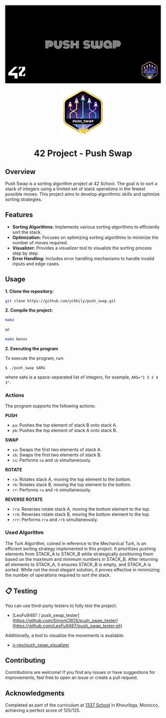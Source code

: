 ###
<p align="center">
  <img src="else/cover-push_swap-bonus.png" alt="cover_push_swap_bonus"/>
</p>

<p align="center">
  <img src="else/push_swapm.png" alt="push_swap_badge"/>
</p>
<h1 align="center">
 42 Project - Push Swap
</h1>

## Overview

Push Swap is a sorting algorithm project at 42 School. The goal is to sort a stack of integers using a limited set of stack operations in the fewest possible moves. This project aims to develop algorithmic skills and optimize sorting strategies.

## Features

- **Sorting Algorithms:** Implements various sorting algorithms to efficiently sort the stack.
- **Optimization:** Focuses on optimizing sorting algorithms to minimize the number of moves required.
- **Visualizer:** Provides a visualizer tool to visualize the sorting process step by step.
- **Error Handling:** Includes error handling mechanisms to handle invalid inputs and edge cases.

## Usage

**1. Clone the repository:**

```bash
git clone https://github.com/ychbily/push_swap.git
```
**2. Compile the project:**
```bash
make
```
or
```bash
make bonus
```
**2. Executing the program**

To execute the program, run:

```shell
$ ./push_swap $ARG
```

where `$ARG` is a space-separated list of integers, for example, `ARG="1 5 2 4 3"`.

### Actions

The program supports the following actions:

**PUSH**
- `pa`: Pushes the top element of stack B onto stack A.
- `pb`: Pushes the top element of stack A onto stack B.

**SWAP**
- `sa`: Swaps the first two elements of stack A.
- `sb`: Swaps the first two elements of stack B.
- `ss`: Performs `sa` and `sb` simultaneously.

**ROTATE**
- `ra`: Rotates stack A, moving the top element to the bottom.
- `rb`: Rotates stack B, moving the top element to the bottom.
- `rr`: Performs `ra` and `rb` simultaneously.

**REVERSE ROTATE**
- `rra`: Reverses rotate stack A, moving the bottom element to the top.
- `rrb`: Reverses rotate stack B, moving the bottom element to the top.
- `rrr`: Performs `rra` and `rrb` simultaneously.

### Used Algorithm

The Turk Algorithm, coined in reference to the Mechanical Turk, is an efficient sorting strategy implemented in this project. It prioritizes pushing elements from STACK_A to STACK_B while strategically positioning them based on the maximum and minimum numbers in STACK_B. After returning all elements to STACK_A, it ensures STACK_B is empty, and STACK_A is sorted. While not the most elegant solution, it proves effective in minimizing the number of operations required to sort the stack.

## 📋 Testing

You can use third-party testers to fully test the project:

- [LeoFu9487 / push_swap_tester](https://github.com/SimonCROS/push_swap_tester](https://github.com/LeoFu9487/push_swap_tester.git)

Additionally, a tool to visualize the movements is available:

- [o-reo/push_swap_visualizer](https://github.com/o-reo/push_swap_visualizer)

## Contributing
Contributions are welcome! If you find any issues or have suggestions for improvements, feel free to open an issue or create a pull request.

## Acknowledgments

Completed as part of the curriculum at [1337 School](https://1337.ma/) in Khouribga, Morocco, achieving a perfect score of 125/125.
